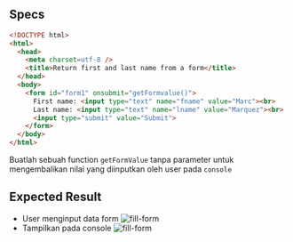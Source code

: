 ## Specs

```html
<!DOCTYPE html>
<html>
  <head>
    <meta charset=utf-8 />
    <title>Return first and last name from a form</title>
  </head>
  <body>
    <form id="form1" onsubmit="getFormvalue()">
      First name: <input type="text" name="fname" value="Marc"><br>
      Last name: <input type="text" name="lname" value="Marquez"><br>
      <input type="submit" value="Submit">
    </form>
  </body>
</html>
```

Buatlah sebuah function `getFormValue` tanpa parameter untuk mengembalikan nilai yang diinputkan oleh user pada `console`

## Expected Result
- User menginput data form
![fill-form](https://skilvul-prod-01.s3.ap-southeast-1.amazonaws.com/lesson/full-stack-assignment/code-challenge-dom-form-1.png)
- Tampilkan pada console
![fill-form](https://skilvul-prod-01.s3.ap-southeast-1.amazonaws.com/lesson/full-stack-assignment/code-challenge-dom-form-2.png)
